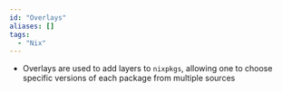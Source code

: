 ```yaml
---
id: "Overlays"
aliases: []
tags:
  - "Nix"
---
```


- Overlays are used to add layers to `nixpkgs`, allowing one to choose specific
  versions of each package from multiple sources
